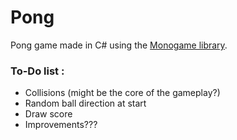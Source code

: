 # Pong
Pong game made in C# using the [Monogame library](http://www.monogame.net/).

### To-Do list :

- Collisions (might be the core of the gameplay?)
- Random ball direction at start
- Draw score
- Improvements???
